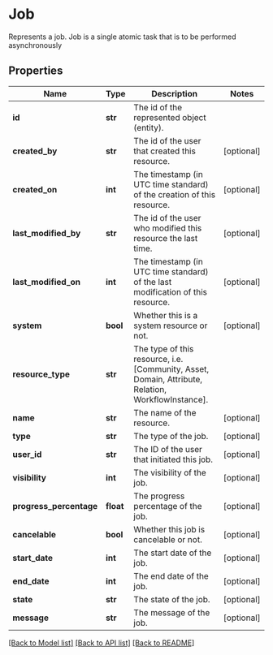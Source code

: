 # Job

Represents a job. Job is a single atomic task that is to be performed asynchronously
## Properties
Name | Type | Description | Notes
------------ | ------------- | ------------- | -------------
**id** | **str** | The id of the represented object (entity). | 
**created_by** | **str** | The id of the user that created this resource. | [optional] 
**created_on** | **int** | The timestamp (in UTC time standard) of the creation of this resource. | [optional] 
**last_modified_by** | **str** | The id of the user who modified this resource the last time. | [optional] 
**last_modified_on** | **int** | The timestamp (in UTC time standard) of the last modification of this resource. | [optional] 
**system** | **bool** | Whether this is a system resource or not. | [optional] 
**resource_type** | **str** | The type of this resource, i.e. [Community, Asset, Domain, Attribute, Relation, WorkflowInstance]. | 
**name** | **str** | The name of the resource. | [optional] 
**type** | **str** | The type of the job. | [optional] 
**user_id** | **str** | The ID of the user that initiated this job. | [optional] 
**visibility** | **int** | The visibility of the job. | [optional] 
**progress_percentage** | **float** | The progress percentage of the job. | [optional] 
**cancelable** | **bool** | Whether this job is cancelable or not. | [optional] 
**start_date** | **int** | The start date of the job. | [optional] 
**end_date** | **int** | The end date of the job. | [optional] 
**state** | **str** | The state of the job. | [optional] 
**message** | **str** | The message of the job. | [optional] 

[[Back to Model list]](../README.md#documentation-for-models) [[Back to API list]](../README.md#documentation-for-api-endpoints) [[Back to README]](../README.md)


